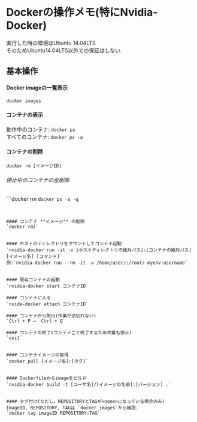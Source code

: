 # Dockerの操作メモ(特にNvidia-Docker)
実行した時の環境はUbuntu 14.04LTS  
そのためUbuntu14.04LTS以外での保証はしない.

## 基本操作

#### Docker imageの一覧表示
`docker images`


#### コンテナの表示
動作中のコンテナ: `docker ps`  
すべてのコンテナ: `docker ps -a`


#### コンテナの削除
`docker rm [イメージID]`
###### *停止中のコンテナの全削除*
```docker rm `docker ps -a -q`
```


#### コンテナ *"イメージ"* の削除
`docker rmi`


#### ホストのディレクトリをマウントしてコンテナ起動
`nvidia-docker run -it -v [ホストディレクトリの絶対パス]:[コンテナの絶対パス] [イメージ名] [コマンド]`  
例:`nvidia-docker run --rm -it -v /home/user/:/root/ myenv:username`


#### 既存コンテナの起動
`nvidia-docker start コンテナID`

#### コンテナに入る
`nvida-docker attach コンテナID`

#### コンテナから脱出(作業が途切れない)
`Ctrl + P →  Ctrl + Q`

#### コンテナの終了(コンテナごと終了するため作業も停止)
`exit`


#### コンテナイメージの取得
`docker pull [イメージ名]:[タグ]`


#### Dockerfileからimageをビルド
`nvidia-docker build -t [ユーザ名]/[イメージの名前]:[バージョン] .`  


#### タグ付け(ただし，REPOSITORYとTAGが<none>になっている場合のみ)
ImageID, REPOSITORY, TAGは `docker images`から確認.  
`docker tag imageID REPOSITORY:TAG`
